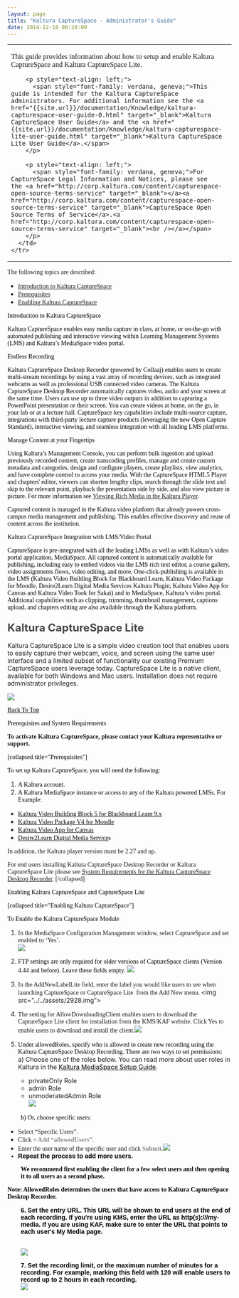 ```yaml
---
layout: page
title: "Kaltura CaptureSpace - Administrator's Guide"
date: 2014-12-10 00:24:09
---
```


<span style="font-family: verdana, geneva;"><a name="Back_to_Top"></a></span>

<table>
  <tbody>
    <tr>
      <td>
        <p style="text-align: left;">
          <span style="font-family: verdana, geneva;">This guide provides information about how to setup and enable Kaltura CaptureSpace and Kaltura CaptureSpace Lite. </span>
        </p>
        
        <p style="text-align: left;">
          <span style="font-family: verdana, geneva;">This guide is intended for the Kaltura CaptureSpace administrators. For additional information see the <a href="{{site.url}}/documentation/Knowledge/kaltura-capturespace-user-guide-0.html" target="_blank">Kaltura CaptureSpace User Guide</a> and the <a href="{{site.url}}/documentation/Knowledge/kaltura-capturespace-lite-user-guide.html" target="_blank">Kaltura CaptureSpace Lite User Guide</a>.</span>
        </p>
        
        <p style="text-align: left;">
          <span style="font-family: verdana, geneva;">For CaptureSpace Legal Information and Notices, please see the <a href="http://corp.kaltura.com/content/capturespace-open-source-terms-service" target="_blank"></a><a href="http://corp.kaltura.com/content/capturespace-open-source-terms-service" target="_blank">CaptureSpace Open Source Terms of Service</a>.<a href="http://corp.kaltura.com/content/capturespace-open-source-terms-service" target="_blank"><br /></a></span>
        </p>
      </td>
    </tr>
  </tbody>
</table>

<span style="font-family: verdana, geneva;">The following topics are described:</span>

*   <span style="font-family: verdana, geneva;"><a href="#Intro" style="font-family: verdana, geneva;">Introduction to Kaltura CaptureSpace</a></span>
*   <span style="font-family: verdana, geneva;"><a href="#prerequisites">Prerequisites</a></span>
*   <span style="font-family: verdana, geneva;"><a href="#prerequisites"></a><a href="#Enbale" style="font-family: verdana, geneva;">Enabling Kaltura CaptureSpace</a> </span>

<p class="mce-heading-2">
  <span style="font-family: verdana, geneva; color: #888888;"><a name="Intro"></a><span style="color: #000000;">Introduction to Kaltura CaptureSpace</span></span>
</p>

<span style="font-family: verdana, geneva; color: #000000;">Kaltura CaptureSpace enables easy media capture in class, at home, or on-the-go with automated publishing and interactive viewing within Learning Management Systems (LMS) and Kaltura’s MediaSpace video portal.</span>

<p class="mce-heading-3">
  <span style="font-family: verdana, geneva; color: #000000;">Endless Recording</span>
</p>

<span style="font-family: verdana, geneva; color: #000000;">Kaltura CaptureSpace Desktop Recorder (powered by Collaaj) enables users to create multi-stream recordings by using a vast array of recording devices, such as integrated webcams as well as professional USB connected video cameras. The Kaltura CaptureSpace Desktop Recorder automatically captures video, audio and your screen at the same time. Users can use up to three video outputs in addition to capturing a PowerPoint presentation or their screen. You can create videos at home, on the go, in your lab or at a lecture hall. CaptureSpace key capabilities include multi-source capture, integrations with third-party lecture capture products (leveraging the new Open Capture Standard), interactive viewing, and seamless integration with all leading LMS platforms.</span>

<p class="mce-heading-3">
  <span style="font-family: verdana, geneva; color: #000000;">Manage Content at your Fingertips</span>
</p>

<span style="font-family: verdana, geneva; color: #000000;">Using Kaltura’s Management Console, you can perform bulk ingestion and upload previously recorded content, create transcoding profiles, manage and create custom metadata and categories, design and configure players, create playlists, view analytics, and have complete control to access your media. With the CaptureSpace HTML5 Player and chapters' editor, viewers can shorten lengthy clips, search through the slide text and skip to the relevant point, playback the presentation side by side, and also view picture in picture. For more information see <a href="{{site.url}}/documentation/Knowledge/viewing-rich-media-kaltura-player.html" target="_blank">Viewing Rich Media in the Kaltura Player</a>.</span>

<span style="font-family: verdana, geneva; color: #000000;">Captured content is managed in the Kaltura video platform that already powers cross-campus media management and publishing. This enables effective discovery and reuse of content across the institution.</span>

<p class="mce-heading-3">
  <span style="font-family: verdana, geneva; color: #000000;">Kaltura CaptureSpace Integration with LMS/Video Portal</span>
</p>

<span style="font-family: verdana, geneva; color: #000000;">CaptureSpace is pre-integrated with all the leading LMSs as well as with Kaltura’s video portal application, MediaSpace. All captured content is automatically available for publishing, including easy to embed videos via the LMS rich text editor, a course gallery, video assignments flows, video editing, and more. One-click-publishing is available in the LMS (Kaltura Video Building Block for Blackboard Learn, Kaltura Video Package for Moodle, Desire2Learn Digital Media Services Kaltura Plugin, Kaltura Video App for Canvas and Kaltura Video Took for Sakai) and in MediaSpace, Kaltura’s video portal. Additional capabilities such as clipping, trimming, thumbnail management, captions upload, and chapters editing are also available through the Kaltura platform.</span>

<h3 class="mce-heading-3">
  <span style="color: #484848; font-size: 18pt; font-weight: bold;">Kaltura CaptureSpace Lite</span>
</h3>

Kaltura CaptureSpace Lite is a simple video creation tool that enables users to easily capture their webcam, voice, and screen using the same user interface and a limited subset of functionality our existing Premium CaptureSpace users leverage today. CaptureSpace Lite is a native client, available for both Windows and Mac users. Installation does not require administrator privileges.

<img src="../../assets/2946.img">

<span style="font-family: verdana, geneva; color: #000000;"><a href="#Back_to_Top"><span style="color: #000000;">Back To Top</span></a></span>

<p class="mce-heading-2">
  <span style="font-family: verdana, geneva; color: #000000;"><a name="prerequisites"></a>Prerequisites and System Requirements </span>
</p>

<span style="font-family: verdana, geneva;"><strong>To activate Kaltura CaptureSpace, please contact your Kaltura representative or support. </strong></span>

<span style="font-family: verdana, geneva; color: #000000;">[collapsed title="Prerequisites"]</span>

<span style="font-family: verdana, geneva; color: #000000;">To set up Kaltura CaptureSpace, you will need the following:  </span>

1.  <span style="font-family: verdana, geneva; color: #000000;">A Kaltura account.</span>
2.  <span style="font-family: verdana, geneva; color: #000000;">A Kaltura MediaSpace instance or access to any of the Kaltura powered LMSs. For Example: </span>

*   <span style="font-family: verdana, geneva; color: #000000; background-color: #ffffff;"><a href="http://knowledge.kaltura.com/node/353#blackboard" target="_blank"><span style="color: #000000; background-color: #ffffff;">Kaltura Video Building Block 5 for Blackboard Learn 9.x</span></a></span>
*   <span style="font-family: verdana, geneva; color: #000000; background-color: #ffffff;"><a href="http://knowledge.kaltura.com/sites/default/files/Kaltura_Video_Package_v4_for_Moodle_v2_5_2_7_Setup_Guide.pdf" target="_blank"><span style="color: #000000; background-color: #ffffff;">Kaltura Video Package V4 for Moodle</span></a></span>
*   <span style="font-family: verdana, geneva; color: #000000; background-color: #ffffff;"><a href="http://knowledge.kaltura.com/sites/default/files/Kaltura_%20Video_App_for_Canvas_User_Guide_0.pdf" target="_blank"><span style="color: #000000; background-color: #ffffff;">Kaltura Video App for Canvas</span></a></span>
*   <span style="font-family: verdana, geneva; color: #000000; background-color: #ffffff;"><a href="http://knowledge.kaltura.com/sites/default/files/Desire2Learn_DMS_v3_Kaltura_User_Manual_1.pdf" target="_blank"><span style="color: #000000; background-color: #ffffff;">Desire2Learn Digital Media Service</span></a>s</span>

<span style="font-family: verdana, geneva;">In addition, the Kaltura player version must be 2.27 and up.</span>

<span style="font-family: verdana, geneva;">For end users installing Kaltura CaptureSpace Desktop Recorder or Kaltura CaptureSpace Lite please see <a href="{{site.url}}/documentation/Knowledge/kaltura-capturespace-system-requirements-and-supported-ms-office-versions.html" target="_blank">System Requirements for the Kaltura CaptureSpace Desktop Recorder</a>. </span><span style="font-family: verdana, geneva;">[/collapsed]</span>

<p class="mce-heading-2">
  <span style="font-family: verdana, geneva; color: #000000;"><a name="Enbale"></a>Enabling Kaltura CaptureSpace and CaptureSpace Lite</span>
</p>

<span style="font-family: verdana, geneva; color: #000000;"><span>[collapsed title="Enabling Kaltura CaptureSpace"]</span><br /></span>

<p class="mce-procedure">
  <span style="font-family: verdana, geneva; color: #000000;">To Enable the Kaltura CaptureSpace Module</span>
</p>

1.  <span style="font-family: verdana, geneva;"><span style="font-family: verdana, geneva;">In the MediaSpace Configuration Management window, select CaptureSpace and set enabled to ‘Yes’.<br /><img src="../../assets/1814.img">
2.  <span style="font-family: verdana, geneva; color: #000000;">FTP settings are only required for older versions of CaptureSpace clients (Version 4.44 and before). Leave these fields empty. </span><img src="../../assets/2947.img">
3.  <span style="font-family: verdana, geneva;">In the AddNewLabelLite field, enter the label you would like users to see when launching CaptureSpace or CaptureSpace Lite  from the Add New menu. </span>\<img src="../../assets/2928.img">
4.  <span style="font-family: verdana, geneva;"><span><span><span>The setting for AllowDownloadingClient enables users to download the CaptureSpace Lite client for installation from the KMS/KAF website. Click Yes to enable users to download and install the client.</span></span></span></span><img src="../../assets/2931.img">
5.  <span style="font-family: verdana, geneva;"><span style="font-family: verdana, geneva;"><span style="color: #000000;"><span style="color: #000000;">Under allowedRoles, specify who is allowed to create new recording using the Kaltura CaptureSpace Desktop Recording. There are two ways to set permissions:<br /></span></span></span></span>
    a) Choose one of the roles below. You can read more about user roles in Kaltura in the [<span style="color: #000000;">Kaltura MediaSpace Setup Guide</span>][1]. 
    
    *   privateOnly Role
    *   admin Role
    *   unmoderatedAdmin Role  
        <img src="../../assets/1817.img">

 [1]: http://knowledge.kaltura.com/node/918/attachment/field_media

<p style="padding-left: 30px;">
  <span style="color: #000000; font-family: verdana, geneva;">b) Or, choose specific users:</span>
</p>

*   <span style="font-family: verdana, geneva;">Select “Specific Users”.</span>
*   <span style="font-family: verdana, geneva;">Click </span><strong style="color: #888888; font-family: verdana, geneva;">+ Add “allowedUsers”.</strong>
*   <span style="font-family: verdana, geneva;">Enter the user name of the specific user and click </span><strong style="color: #888888; font-family: verdana, geneva;"><strong style="color: #888888; font-family: verdana, geneva;"><strong><strong><strong>Submit.<strong style="color: #000000; font-family: Verdana, Arial, Helvetica, sans-serif;"><img src="../../assets/1818.img">
*   Repeat the process to add more users.  

<p style="padding-left: 30px;">
  <span style="font-family: verdana, geneva;">We recommend first enabling the client for a few select users and then opening it to all users as a second phase.</span>
</p>

<p class="mce-note-graphic">
  <span style="font-family: verdana, geneva; color: #000000;">Note: AllowedRoles determines the users that have access to Kaltura CaptureSpace Desktop Recorder.</span>
</p>

<p style="padding-left: 30px;">
  6. Set the entry URL. This URL will be shown to end users at the end of each recording. If you're using KMS, enter the URL as http(s):///my-media. If you are using KAF, make sure to enter the URL that points to each user's My Media page.
</p>

<p style="padding-left: 30px;">
  <br /><img src="../../assets/2932.img">
</p>

<p style="padding-left: 30px;">
  7. Set the recording limit, or the maximum number of minutes for a recording. For example, marking this field with 120 will enable users to record up to 2 hours in each recording. <br /><img src="../../assets/2933.img">
</p>